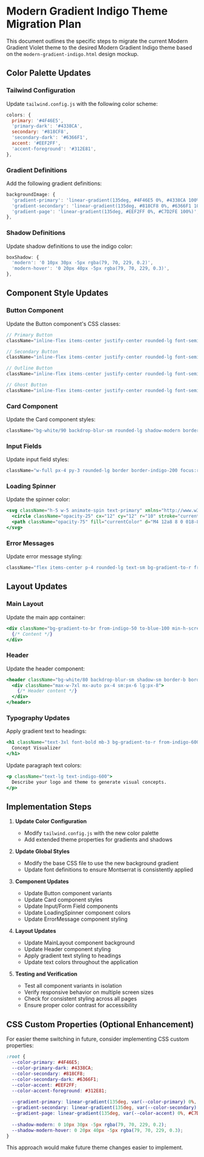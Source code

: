 # Modern Gradient Indigo Theme Migration Plan

This document outlines the specific steps to migrate the current Modern Gradient Violet theme to the desired Modern Gradient Indigo theme based on the `modern-gradient-indigo.html` design mockup.

## Color Palette Updates

### Tailwind Configuration

Update `tailwind.config.js` with the following color scheme:

```js
colors: {
  primary: '#4F46E5',
  'primary-dark': '#4338CA',
  secondary: '#818CF8',
  'secondary-dark': '#6366F1',
  accent: '#EEF2FF',
  'accent-foreground': '#312E81',
},
```

### Gradient Definitions

Add the following gradient definitions:

```js
backgroundImage: {
  'gradient-primary': 'linear-gradient(135deg, #4F46E5 0%, #4338CA 100%)',
  'gradient-secondary': 'linear-gradient(135deg, #818CF8 0%, #6366F1 100%)',
  'gradient-page': 'linear-gradient(135deg, #EEF2FF 0%, #C7D2FE 100%)',
},
```

### Shadow Definitions

Update shadow definitions to use the indigo color:

```js
boxShadow: {
  'modern': '0 10px 30px -5px rgba(79, 70, 229, 0.2)',
  'modern-hover': '0 20px 40px -5px rgba(79, 70, 229, 0.3)',
},
```

## Component Style Updates

### Button Component

Update the Button component's CSS classes:

```jsx
// Primary Button
className="inline-flex items-center justify-center rounded-lg font-semibold transition-all duration-200 focus-visible:outline-none focus-visible:ring-2 focus-visible:ring-primary focus-visible:ring-offset-2 h-12 px-6 py-2 bg-gradient-primary text-white shadow-modern hover:shadow-modern-hover"

// Secondary Button
className="inline-flex items-center justify-center rounded-lg font-semibold transition-all duration-200 focus-visible:outline-none focus-visible:ring-2 focus-visible:ring-secondary focus-visible:ring-offset-2 h-12 px-6 py-2 bg-gradient-secondary text-white shadow-modern hover:shadow-modern-hover"

// Outline Button
className="inline-flex items-center justify-center rounded-lg font-semibold transition-all duration-200 focus-visible:outline-none focus-visible:ring-2 focus-visible:ring-primary focus-visible:ring-offset-2 h-12 px-6 py-2 border-2 border-primary/50 bg-white/80 hover:bg-white text-primary shadow-modern hover:shadow-modern-hover"

// Ghost Button
className="inline-flex items-center justify-center rounded-lg font-semibold transition-all duration-200 focus-visible:outline-none focus-visible:ring-2 focus-visible:ring-primary focus-visible:ring-offset-2 h-12 px-6 py-2 hover:bg-indigo-50 text-indigo-700 hover:text-primary"
```

### Card Component

Update the Card component styles:

```jsx
className="bg-white/90 backdrop-blur-sm rounded-lg shadow-modern border border-indigo-100 overflow-hidden"
```

### Input Fields

Update input field styles:

```jsx
className="w-full px-4 py-3 rounded-lg border border-indigo-200 focus:ring-2 focus:ring-primary/30 focus:border-primary focus:outline-none transition-all duration-200"
```

### Loading Spinner

Update the spinner color:

```jsx
<svg className="h-5 w-5 animate-spin text-primary" xmlns="http://www.w3.org/2000/svg" fill="none" viewBox="0 0 24 24">
  <circle className="opacity-25" cx="12" cy="12" r="10" stroke="currentColor" stroke-width="4"></circle>
  <path className="opacity-75" fill="currentColor" d="M4 12a8 8 0 018-8V0C5.373 0 0 5.373 0 12h4zm2 5.291A7.962 7.962 0 014 12H0c0 3.042 1.135 5.824 3 7.938l3-2.647z"></path>
</svg>
```

### Error Messages

Update error message styling:

```jsx
className="flex items-center p-4 rounded-lg text-sm bg-gradient-to-r from-red-50 to-indigo-50 text-red-600 border border-indigo-100 shadow-lg"
```

## Layout Updates

### Main Layout

Update the main app container:

```jsx
<div className="bg-gradient-to-br from-indigo-50 to-blue-100 min-h-screen font-sans text-gray-800">
  {/* Content */}
</div>
```

### Header

Update the header component:

```jsx
<header className="bg-white/80 backdrop-blur-sm shadow-sm border-b border-indigo-100">
  <div className="max-w-7xl mx-auto px-4 sm:px-6 lg:px-8">
    {/* Header content */}
  </div>
</header>
```

### Typography Updates

Apply gradient text to headings:

```jsx
<h1 className="text-3xl font-bold mb-3 bg-gradient-to-r from-indigo-600 to-blue-500 bg-clip-text text-transparent">
  Concept Visualizer
</h1>
```

Update paragraph text colors:

```jsx
<p className="text-lg text-indigo-600">
  Describe your logo and theme to generate visual concepts.
</p>
```

## Implementation Steps

1. **Update Color Configuration**
   - Modify `tailwind.config.js` with the new color palette
   - Add extended theme properties for gradients and shadows

2. **Update Global Styles**
   - Modify the base CSS file to use the new background gradient
   - Update font definitions to ensure Montserrat is consistently applied

3. **Component Updates**
   - Update Button component variants
   - Update Card component styles
   - Update Input/Form Field components
   - Update LoadingSpinner component colors
   - Update ErrorMessage component styling

4. **Layout Updates**
   - Update MainLayout component background
   - Update Header component styling
   - Apply gradient text styling to headings
   - Update text colors throughout the application

5. **Testing and Verification**
   - Test all component variants in isolation
   - Verify responsive behavior on multiple screen sizes
   - Check for consistent styling across all pages
   - Ensure proper color contrast for accessibility

## CSS Custom Properties (Optional Enhancement)

For easier theme switching in future, consider implementing CSS custom properties:

```css
:root {
  --color-primary: #4F46E5;
  --color-primary-dark: #4338CA;
  --color-secondary: #818CF8;
  --color-secondary-dark: #6366F1;
  --color-accent: #EEF2FF;
  --color-accent-foreground: #312E81;
  
  --gradient-primary: linear-gradient(135deg, var(--color-primary) 0%, var(--color-primary-dark) 100%);
  --gradient-secondary: linear-gradient(135deg, var(--color-secondary) 0%, var(--color-secondary-dark) 100%);
  --gradient-page: linear-gradient(135deg, var(--color-accent) 0%, #C7D2FE 100%);
  
  --shadow-modern: 0 10px 30px -5px rgba(79, 70, 229, 0.2);
  --shadow-modern-hover: 0 20px 40px -5px rgba(79, 70, 229, 0.3);
}
```

This approach would make future theme changes easier to implement. 